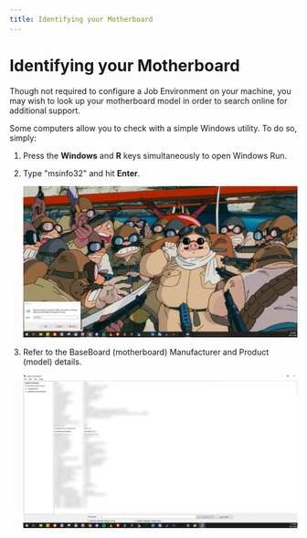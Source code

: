 ```yaml
---
title: Identifying your Motherboard
---
```


# Identifying your Motherboard

Though not required to configure a Job Environment on your machine, you may wish to look up your motherboard model in
order to search online for additional support.

Some computers allow you to check with a simple Windows utility. To do so, simply:

1. Press the **Windows** and **R** keys simultaneously to open Windows Run.
2. Type "msinfo32" and hit **Enter**.

   ![](../../../../content/images/guides/your-pc/identifying-your-motherboard-1.png)

3. Refer to the BaseBoard (motherboard) Manufacturer and Product (model) details.

   ![](../../../../content/images/guides/your-pc/identifying-your-motherboard-2.png)
